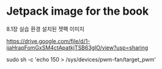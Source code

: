 # Jetpack image for the book

8.1장 실습 환경 설치된 젯팩 이미지

https://drive.google.com/file/d/1-ijaHrapFomGxSM4ctApatkjTSB63glO/view?usp=sharing




sudo sh -c 'echo 150 > /sys/devices/pwm-fan/target_pwm'


